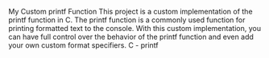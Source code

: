 My Custom printf Function
This project is a custom implementation of the printf function in C. The printf function is a commonly used function for printing formatted text to the console. With this custom implementation, you can have full control over the behavior of the printf function and even add your own custom format specifiers.
C - printf
